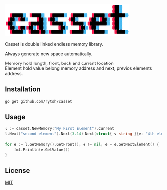 <img src="_assets/casset.png" alt="casset_logo" width="400"/>

Casset is double linked endless memory library.

Always generate new space automatically.

Memory hold length, front, back and current location  
Element hold value belong memory address and next, previos elements address.

## Installation

```sh
go get github.com/rytsh/casset
```

## Usage

```go
l := casset.NewMemory("My First Element").Current
l.Next("second element").Next(3.14).Next(struct{ v string }{v: "4th element"})

for e := l.GetMemory().GetFront(); e != nil; e = e.GetNextElement() {
    fmt.Println(e.GetValue())
}
```

## License

[MIT](./LICENSE)
